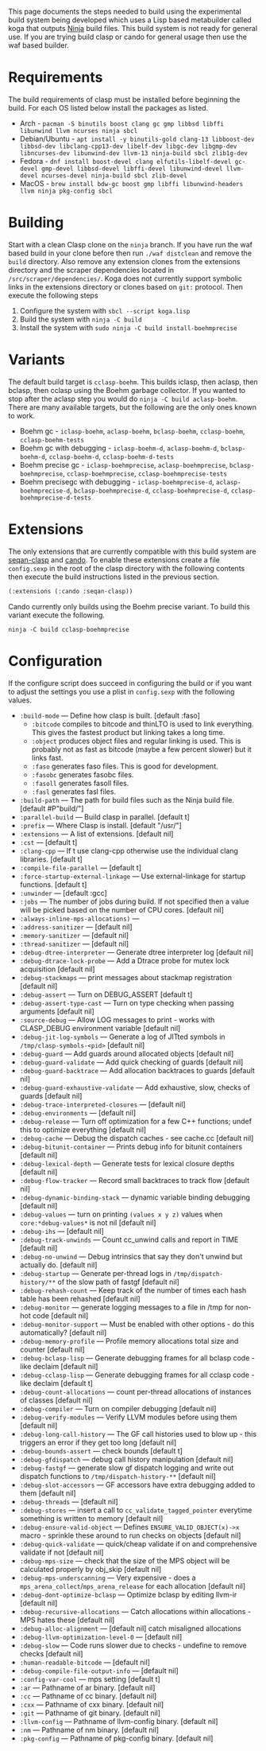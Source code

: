 This page documents the steps needed to build using the experimental build system being developed which uses a Lisp based metabuilder called koga that outputs [Ninja](https://ninja-build.org/) build files. This build system is not ready for general use. If you are trying build clasp or cando for general usage then use the waf based builder.

# Requirements

The build requirements of clasp must be installed before beginning the build. For each OS listed below install the packages as listed.

* Arch - `pacman -S binutils boost clang gc gmp libbsd libffi libunwind llvm ncurses ninja sbcl`
* Debian/Ubuntu - `apt install -y binutils-gold clang-13 libboost-dev libbsd-dev libclang-cpp13-dev libelf-dev libgc-dev libgmp-dev libncurses-dev libunwind-dev llvm-13 ninja-build sbcl zlib1g-dev`
* Fedora - `dnf install boost-devel clang elfutils-libelf-devel gc-devel gmp-devel libbsd-devel libffi-devel libunwind-devel llvm-devel ncurses-devel ninja-build sbcl zlib-devel`
* MacOS - `brew install bdw-gc boost gmp libffi libunwind-headers llvm ninja pkg-config sbcl`

# Building

Start with a clean Clasp clone on the `ninja` branch. If you have run the waf based build in your clone before then run `./waf distclean` and remove the `build` directory. Also remove any extension clones from the extensions directory and the scraper dependencies located in `/src/scraper/dependencies/`. Koga does not currently support symbolic links in the extensions directory or clones based on `git:` protocol. Then execute the following steps

1. Configure the system with `sbcl --script koga.lisp`
2. Build the system with `ninja -C build`
3. Install the system with `sudo ninja -C build install-boehmprecise`

# Variants

The default build target is `cclasp-boehm`. This builds iclasp, then aclasp, then bclasp, then cclasp using the Boehm garbage collector. If you wanted to stop after the aclasp step you would do `ninja -C build aclasp-boehm`. There are many available targets, but the following are the only ones known to work.

* Boehm gc - `iclasp-boehm`, `aclasp-boehm`, `bclasp-boehm`, `cclasp-boehm`, `cclasp-boehm-tests`
* Boehm gc with debugging - `iclasp-boehm-d`, `aclasp-boehm-d`, `bclasp-boehm-d`, `cclasp-boehm-d`, `cclasp-boehm-d-tests`
* Boehm precise gc - `iclasp-boehmprecise`, `aclasp-boehmprecise`, `bclasp-boehmprecise`, `cclasp-boehmprecise`, `cclasp-boehmprecise-tests`
* Boehm precisegc with debugging - `iclasp-boehmprecise-d`, `aclasp-boehmprecise-d`, `bclasp-boehmprecise-d`, `cclasp-boehmprecise-d`, `cclasp-boehmprecise-d-tests`

# Extensions

The only extensions that are currently compatible with this build system are [seqan-clasp](https://github.com/clasp-developers/seqan-clasp/) and [cando](https://github.com/cando-developers/cando/). To enable these extensions create a file `config.sexp` in the root of the clasp directory with the following contents then execute the build instructions listed in the previous section.

```lisp
(:extensions (:cando :seqan-clasp))
```

Cando currently only builds using the Boehm precise variant. To build this variant execute the following.

```
ninja -C build cclasp-boehmprecise
```

# Configuration

If the configure script does succeed in configuring the build or if you want to adjust the settings you use a plist in `config.sexp`
with the following values.


* `:build-mode` — Define how clasp is built. [default :faso]
  - `:bitcode` compiles to bitcode and thinLTO is used to link everything.
    This gives the fastest product but linking takes a long time.
  - `:object` produces object files and regular linking is used.
    This is probably not as fast as bitcode (maybe a few percent slower)
    but it links fast.
  - `:faso` generates faso files. This is good for development.
  - `:fasobc` generates fasobc files.
  - `:fasoll` generates fasoll files.
  - `:fasl` generates fasl files.
* `:build-path` — The path for build files such as the Ninja build file. 
  [default #P"build/"]
* `:parallel-build` — Build clasp in parallel. [default t]
* `:prefix` — Where Clasp is install. [default "/usr/"]
* `:extensions` — A list of extensions. [default nil]
* `:cst` — [default t]
* `:clang-cpp` — If t use clang-cpp otherwise use the individual clang 
  libraries. [default t]
* `:compile-file-parallel` — [default t]
* `:force-startup-external-linkage` — Use external-linkage for startup 
  functions. [default t]
* `:unwinder` — [default :gcc]
* `:jobs` — The number of jobs during build. If not specified then a value will
  be picked based on the number of CPU cores. [default nil]
* `:always-inline-mps-allocations)` —
* `:address-sanitizer` — [default nil]
* `:memory-sanitizer` — [default nil]
* `:thread-sanitizer` — [default nil]
* `:debug-dtree-interpreter` — Generate dtree interpreter log [default nil]
* `:debug-dtrace-lock-probe` — Add a Dtrace probe for mutex lock acquisition
  [default nil]
* `:debug-stackmaps` — print messages about stackmap registration [default nil]
* `:debug-assert` — Turn on DEBUG_ASSERT [default t]
* `:debug-assert-type-cast` — Turn on type checking when passing arguments
  [default nil]
* `:source-debug` — Allow LOG messages to print - works with CLASP_DEBUG 
  environment variable [default nil]
* `:debug-jit-log-symbols` — Generate a log of JITted symbols in 
  `/tmp/clasp-symbols-<pid>` [default nil]
* `:debug-guard` — Add guards around allocated objects [default nil]
* `:debug-guard-validate` — Add quick checking of guards [default nil]
* `:debug-guard-backtrace` — Add allocation backtraces to guards [default nil]
* `:debug-guard-exhaustive-validate` — Add exhaustive, slow, checks of guards
  [default nil]
* `:debug-trace-interpreted-closures` — [default nil]
* `:debug-environments` — [default nil]
* `:debug-release` — Turn off optimization for a few C++ functions; undef this 
  to optimize everything [default nil]
* `:debug-cache` — Debug the dispatch caches - see cache.cc [default nil]
* `:debug-bitunit-container` — Prints debug info for bitunit containers 
  [default nil]
* `:debug-lexical-depth` — Generate tests for lexical closure depths 
  [default nil]
* `:debug-flow-tracker` — Record small backtraces to track flow [default nil]
* `:debug-dynamic-binding-stack` — dynamic variable binding debugging
  [default nil] 
* `:debug-values` — turn on printing `(values x y z)` values when 
  `core:*debug-values*` is not nil [default nil]
* `:debug-ihs` — [default nil]
* `:debug-track-unwinds` — Count cc_unwind calls and report in TIME 
  [default nil]
* `:debug-no-unwind` — Debug intrinsics that say they don't unwind but actually 
  do. [default nil]
* `:debug-startup` — Generate per-thread logs in `/tmp/dispatch-history/**` of 
  the slow path of fastgf [default nil]
* `:debug-rehash-count` — Keep track of the number of times each hash table has 
  been rehashed [default nil]
* `:debug-monitor` — generate logging messages to a file in /tmp for non-hot 
  code [default nil]
* `:debug-monitor-support` — Must be enabled with other options - do this 
  automatically? [default nil]
* `:debug-memory-profile` — Profile memory allocations total size and counter
  [default nil]
* `:debug-bclasp-lisp` — Generate debugging frames for all bclasp code - like 
  declaim [default nil]
* `:debug-cclasp-lisp` — Generate debugging frames for all cclasp code - like 
  declaim [default t]
* `:debug-count-allocations` — count per-thread allocations of instances of 
  classes [default nil]
* `:debug-compiler` — Turn on compiler debugging [default nil]
* `:debug-verify-modules` — Verify LLVM modules before using them [default nil]
* `:debug-long-call-history` — The GF call histories used to blow up - this 
  triggers an error if they get too long [default nil]
* `:debug-bounds-assert` — check bounds [default t]
* `:debug-gfdispatch` — debug call history manipulation [default nil]
* `:debug-fastgf` — generate slow gf dispatch logging and write out dispatch 
  functions to `/tmp/dispatch-history-**` [default nil]
* `:debug-slot-accessors` — GF accessors have extra debugging added to them
  [default nil]
* `:debug-threads` — [default nil]
* `:debug-stores` — insert a call to `cc_validate_tagged_pointer` everytime 
  something is written to memory [default nil]
* `:debug-ensure-valid-object` — Defines `ENSURE_VALID_OBJECT(x)->x` macro - 
  sprinkle these around to run checks on objects [default nil]
* `:debug-quick-validate` — quick/cheap validate if on and comprehensive 
  validate if not [default nil]
* `:debug-mps-size` — check that the size of the MPS object will be calculated 
  properly by obj_skip [default nil]
* `:debug-mps-underscanning` — Very expensive - does a 
  `mps_arena_collect`/`mps_arena_release` for each allocation [default nil]
* `:debug-dont-optimize-bclasp` — Optimize bclasp by editing llvm-ir 
  [default nil]
* `:debug-recursive-allocations` — Catch allocations within allocations - MPS 
  hates these [default nil]
* `:debug-alloc-alignment` —
[default nil]
catch misaligned allocations
* `:debug-llvm-optimization-level-0` — [default nil]
* `:debug-slow` — Code runs slower due to checks - undefine to remove checks
  [default nil]
* `:human-readable-bitcode` — [default nil]
* `:debug-compile-file-output-info` — [default nil]
* `:config-var-cool` — mps setting [default t]
* `:ar` — Pathname of ar binary. [default nil]
* `:cc` — Pathname of cc binary. [default nil]
* `:cxx` — Pathname of cxx binary. [default nil]
* `:git` — Pathname of git binary. [default nil]
* `:llvm-config` — Pathname of llvm-config binary. [default nil]
* `:nm` — Pathname of nm binary. [default nil]
* `:pkg-config` — Pathname of pkg-config binary. [default nil]
